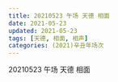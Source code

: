 ```yaml
---
title: 20210523 午场 天德 相面
date: 2021-05-23
updated: 2021-05-23
tags: [天德, 相面, 相声] 
categories: (2021)辛丑年场次 
---
```

20210523 午场 天德 相面

